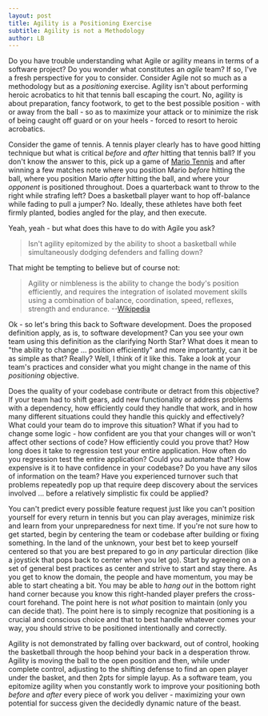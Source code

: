```yaml
---
layout: post
title: Agility is a Positioning Exercise
subtitle: Agility is not a Methodology
author: LB
---
```


Do you have trouble understanding what Agile or agility means in terms of a software project? Do you wonder what constitutes an _agile_ team? If so, I've a fresh perspective for you to consider. Consider Agile not so much as a methodology but as a _positioning_ exercise. Agility isn't about performing heroic acrobatics to hit that tennis ball escaping the court. No, agility is about preparation, fancy footwork, to get to the best possible position - with or away from the ball - so as to maximize your attack or to minimize the risk of being caught off guard or on your heels - forced to resort to heroic acrobatics.

Consider the game of tennis. A tennis player clearly has to have good hitting technique but what is critical _before_ and _after_ hitting that tennis ball? If you don't know the answer to this, pick up a game of [Mario Tennis](https://www.nintendo.com/games/detail/mario-tennis-aces-switch/) and after winning a few matches note where you position Mario _before_ hitting the ball, where you position Mario _after_ hitting the ball, and where your _opponent_ is positioned throughout. Does a quarterback want to throw to the right while strafing left? Does a basketball player want to hop off-balance while fading to pull a jumper? No. Ideally, these athletes have both feet firmly planted, bodies angled for the play, and then execute.

Yeah, yeah - but what does this have to do with Agile you ask?

> Isn't agility epitomized by the ability to shoot a basketball while simultaneously dodging defenders and falling down?

That might be tempting to believe but of course not:

> Agility or nimbleness is the ability to change the body's position efficiently, and requires the integration of isolated movement skills using a combination of balance, coordination, speed, reflexes, strength and endurance. --[Wikipedia](https://en.wikipedia.org/wiki/Agility)

Ok - so let's bring this back to Software development. Does the proposed definition apply, as is, to software development? Can you see your own team using this definition as the clarifying North Star? What does it mean to "the ability to change ... position efficiently" and more importantly, can it be as simple as that? Really? Well, I think of it like this. Take a look at your team's practices and consider what you might change in the name of this _positioning_ objective.

Does the quality of your codebase contribute or detract from this objective? If your team had to shift gears, add new functionality or address problems with a dependency, how efficiently could they handle that work, and in how many different situations could they handle this quickly and effectively? What could your team do to improve this situation? What if you had to change some logic - how confident are you that your changes will or won't affect other sections of code? How efficiently could you prove that? How long does it take to regression test your entire application. How often do you regression test the entire application? Could you automate that? How expensive is it to have confidence in your codebase? Do you have any silos of information on the team? Have you experienced turnover such that problems repeatedly pop up that require deep discovery about the services involved &hellip; before a relatively simplistic fix could be applied?

You can't predict every possible feature request just like you can't position yourself for every return in tennis but you can play averages, minimize risk and learn from your unpreparedness for next time. If you're not sure how to get started, begin by centering the team or codebase after building or fixing something. In the land of the unknown, your best bet to keep yourself centered so that you are best prepared to go in _any_ particular direction (like a joystick that pops back to center when you let go). Start by agreeing on a set of general best practices as center and strive to start and stay there. As you get to know the domain, the people and have momentum, you may be able to start cheating a bit. You may be able to _hang out_ in the bottom right hand corner because you know this right-handed player prefers the cross-court forehand. The point here is not _what_ position to maintain (only you can decide that). The point here is to simply recognize that positioning is a crucial and conscious choice and that to best handle whatever comes your way, you should strive to be positioned intentionally and correctly.

Agility is not demonstrated by falling over backward, out of control, hooking the basketball through the hoop behind your back in a desperation throw. Agility is moving the ball to the open position and then, while under complete control, adjusting to the shifting defense to find an open player under the basket, and then 2pts for simple layup. As a software team, you epitomize agility when you constantly work to improve your positioning both _before_ and _after_ every piece of work you deliver - maximizing your own potential for success given the decidedly dynamic nature of the beast.
